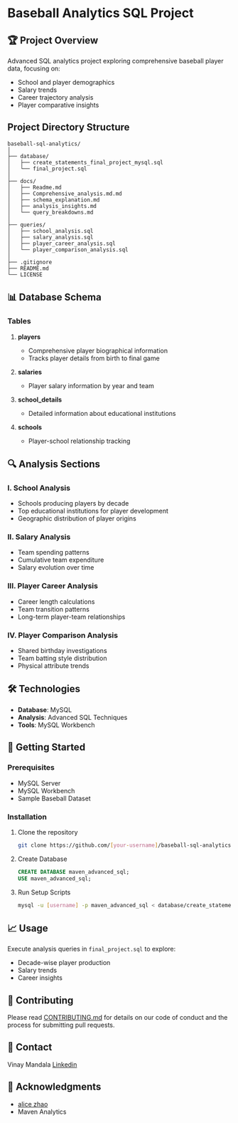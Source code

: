 # Baseball Analytics SQL Project

## 🏆 Project Overview
Advanced SQL analytics project exploring comprehensive baseball player data, focusing on:
- School and player demographics
- Salary trends
- Career trajectory analysis
- Player comparative insights

## Project Directory Structure
```
baseball-sql-analytics/
│
├── database/
│   ├── create_statements_final_project_mysql.sql
│   └── final_project.sql
│
├── docs/
│   ├── Readme.md
│   ├── Comprehensive_analysis.md.md
│   ├── schema_explanation.md
│   ├── analysis_insights.md
│   └── query_breakdowns.md
│
├── queries/
│   ├── school_analysis.sql
│   ├── salary_analysis.sql
│   ├── player_career_analysis.sql
│   └── player_comparison_analysis.sql
│
├── .gitignore
├── README.md
└── LICENSE
```

## 📊 Database Schema

### Tables
1. **players**
   - Comprehensive player biographical information
   - Tracks player details from birth to final game

2. **salaries**
   - Player salary information by year and team

3. **school_details**
   - Detailed information about educational institutions

4. **schools**
   - Player-school relationship tracking

## 🔍 Analysis Sections

### I. School Analysis
- Schools producing players by decade
- Top educational institutions for player development
- Geographic distribution of player origins

### II. Salary Analysis
- Team spending patterns
- Cumulative team expenditure
- Salary evolution over time

### III. Player Career Analysis
- Career length calculations
- Team transition patterns
- Long-term player-team relationships

### IV. Player Comparison Analysis
- Shared birthday investigations
- Team batting style distribution
- Physical attribute trends

## 🛠 Technologies
- **Database**: MySQL
- **Analysis**: Advanced SQL Techniques
- **Tools**: MySQL Workbench

## 🚀 Getting Started

### Prerequisites
- MySQL Server
- MySQL Workbench
- Sample Baseball Dataset

### Installation
1. Clone the repository
   ```bash
   git clone https://github.com/[your-username]/baseball-sql-analytics.git
   ```

2. Create Database
   ```sql
   CREATE DATABASE maven_advanced_sql;
   USE maven_advanced_sql;
   ```

3. Run Setup Scripts
   ```bash
   mysql -u [username] -p maven_advanced_sql < database/create_statements_final_project_mysql.sql
   ```

## 📈 Usage
Execute analysis queries in `final_project.sql` to explore:
- Decade-wise player production
- Salary trends
- Career insights

## 🤝 Contributing
Please read [CONTRIBUTING.md](Contributing.md) for details on our code of conduct and the process for submitting pull requests.

## 📧 Contact
Vinay Mandala
[Linkedin](www.linkedin.com/in/vinaymandala99)

## 🌟 Acknowledgments
- [alice zhao](https://mavenanalytics.io/meet-the-team/alice-zhao)
- Maven Analytics
